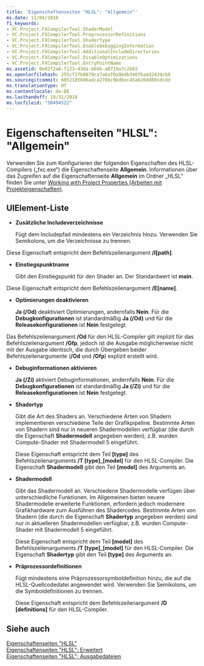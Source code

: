 ```yaml
---
title: 'Eigenschaftenseiten "HLSL": "Allgemein"'
ms.date: 11/04/2016
f1_keywords:
- VC.Project.FXCompilerTool.ShaderModel
- VC.Project.FXCompilerTool.PreprocessorDefinitions
- VC.Project.FXCompilerTool.ShaderType
- VC.Project.FXCompilerTool.EnableDebuggingInformation
- VC.Project.FXCompilerTool.AdditionalIncludeDirectories
- VC.Project.FXCompilerTool.DisableOptimizations
- VC.Project.FXCompilerTool.EntryPointName
ms.assetid: 0e02f2a6-f123-43da-b04b-a0719a7c2b03
ms.openlocfilehash: 255cf2fb0879ca7a6af0a9bdb340f6a4d2434cb0
ms.sourcegitcommit: 6052185696adca270bc9bdbec45a626dd89cdcdd
ms.translationtype: HT
ms.contentlocale: de-DE
ms.lasthandoff: 10/31/2018
ms.locfileid: "50494522"
---
```

# <a name="hlsl-property-pages-general"></a>Eigenschaftenseiten "HLSL": "Allgemein"

Verwenden Sie zum Konfigurieren der folgenden Eigenschaften des HLSL-Compilers („fxc.exe“) die Eigenschaftenseite **Allgemein**. Informationen über das Zugreifen auf die Eigenschaftenseite **Allgemein** im Ordner „HLSL“ finden Sie unter [Working with Project Properties (Arbeiten mit Projekteigenschaften)](../ide/working-with-project-properties.md).

## <a name="uielement-list"></a>UIElement-Liste

- **Zusätzliche Includeverzeichnisse**

   Fügt dem Includepfad mindestens ein Verzeichnis hinzu. Verwenden Sie Semikolons, um die Verzeichnisse zu trennen.

Diese Eigenschaft entspricht dem Befehlszeilenargument **/I[path]**.

- **Einstiegspunktname**

   Gibt den Einstiegspunkt für den Shader an. Der Standardwert ist **main**.

Diese Eigenschaft entspricht dem Befehlszeilenargument **/E[name]**.

- **Optimierungen deaktivieren**

   **Ja (/Od)** deaktiviert Optimierungen, andernfalls **Nein**. Für die **Debugkonfigurationen** ist standardmäßig **Ja (/Od)** und für die **Releasekonfigurationen** ist **Nein** festgelegt.

Das Befehlszeilenargument **/Od** für den HLSL-Compiler gilt implizit für das Befehlszeilenargument **/Gfp**, jedoch ist die Ausgabe möglicherweise nicht mit der Ausgabe identisch, die durch Übergeben beider Befehlszeilenargumente (**/Od** und **/Gfp**) explizit erstellt wird.

- **Debuginformationen aktivieren**

   **Ja (/Zi)** aktiviert Debuginformationen, andernfalls **Nein**. Für die **Debugkonfigurationen** ist standardmäßig **Ja (/Zi)** und für die **Releasekonfigurationen** ist **Nein** festgelegt.

- **Shadertyp**

   Gibt die Art des Shaders an. Verschiedene Arten von Shadern implementieren verschiedene Teile der Grafikpipeline. Bestimmte Arten von Shadern sind nur in neueren Shadermodellen verfügbar (die durch die Eigenschaft **Shadermodell** angegeben werden), z.B. wurden Compute-Shader mit Shadermodell 5 eingeführt.

   Diese Eigenschaft entspricht dem Teil **\[type]** des Befehlszeilenarguments **/T \[type]_\[model]** für den HLSL-Compiler. Die Eigenschaft **Shadermodell** gibt den Teil **[model]** des Arguments an.

- **Shadermodell**

   Gibt das Shadermodell an. Verschiedene Shadermodelle verfügen über unterschiedliche Funktionen. Im Allgemeinen bieten neuere Shadermodelle erweiterte Funktionen, erfordern jedoch modernere Grafikhardware zum Ausführen des Shadercodes. Bestimmte Arten von Shadern (die durch die Eigenschaft **Shadertyp** angegeben werden) sind nur in aktuelleren Shadermodellen verfügbar, z.B. wurden Compute-Shader mit Shadermodell 5 eingeführt.

   Diese Eigenschaft entspricht dem Teil **\[model]** des Befehlszeilenarguments **/T \[type]_\[model]** für den HLSL-Compiler. Die Eigenschaft **Shadertyp** gibt den Teil **[type]** des Arguments an.

- **Präprozessordefinitionen**

   Fügt mindestens eine Präprozessorsymboldefinition hinzu, die auf die HLSL-Quellcodedatei angewendet wird. Verwenden Sie Semikolons, um die Symboldefinitionen zu trennen.

   Diese Eigenschaft entspricht dem Befehlszeilenargument **/D \[definitions]** für den HLSL-Compiler.

## <a name="see-also"></a>Siehe auch

[Eigenschaftenseiten "HLSL"](../ide/hlsl-property-pages.md)<br>
[Eigenschaftenseiten "HLSL": Erweitert](../ide/hlsl-property-pages-advanced.md)<br>
[Eigenschaftenseiten "HLSL": Ausgabedateien](../ide/hlsl-property-pages-output-files.md)